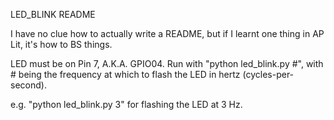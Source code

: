 LED_BLINK README

I have no clue how to actually write a README, but if I learnt one thing in AP Lit, it's how to BS things.


LED must be on Pin 7, A.K.A. GPIO04.
Run with "python led_blink.py #", with # being the frequency at which to flash the LED in hertz (cycles-per-second).

e.g. "python led_blink.py 3" for flashing the LED at 3 Hz.


